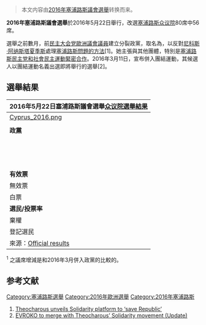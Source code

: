 > 本文内容由[2016年塞浦路斯議會選舉](https://zh.wikipedia.org/wiki/2016年塞浦路斯議會選舉)转换而来。


**2016年塞浦路斯議會選舉**於2016年5月22日舉行，改選[塞浦路斯众议院](https://zh.wikipedia.org/wiki/众议院_\(塞浦路斯\) "wikilink")80席中56席。

選舉之前數月，前[民主大会党](../Page/民主大会党.md "wikilink")[歐洲議會議員](../Page/歐洲議會議員.md "wikilink")建立分裂政黨，取名為，以反對[尼科斯·阿纳斯塔夏季斯](../Page/尼科斯·阿纳斯塔夏季斯.md "wikilink")處理[塞浦路斯問題的方法](https://zh.wikipedia.org/wiki/塞浦路斯問題 "wikilink")\[1\]。她主張與其他團體，特別是[塞浦路斯民主党和](https://zh.wikipedia.org/wiki/塞浦路斯民主党 "wikilink")[社會民主運動緊密合作](https://zh.wikipedia.org/wiki/社會民主運動 "wikilink")。2016年3月11日，宣布併入團結運動，其候選人以團結運動名義出選即將舉行的選舉\[2\]。

## 選舉結果

| 2016年5月22日塞浦路斯議會選舉[众议院選舉結果](https://zh.wikipedia.org/wiki/众议院_\(塞浦路斯\) "wikilink")                                                          |
| ------------------------------------------------------------------------------------------------------------------------------------------- |
| [Cyprus_2016.png](https://zh.wikipedia.org/wiki/File:Cyprus_2016.png "fig:Cyprus_2016.png")                                                |
|                                                                                                                                             |
| **政黨**                                                                                                                                      |
|                                                                                                                                             |
|                                                                                                                                             |
|                                                                                                                                             |
|                                                                                                                                             |
|                                                                                                                                             |
|                                                                                                                                             |
|                                                                                                                                             |
|                                                                                                                                             |
|                                                                                                                                             |
|                                                                                                                                             |
|                                                                                                                                             |
|                                                                                                                                             |
|                                                                                                                                             |
|                                                                                                                                             |
| **有效票**                                                                                                                                     |
| 無效票                                                                                                                                         |
| 白票                                                                                                                                          |
| **選民/投票率**                                                                                                                                  |
| 棄權                                                                                                                                          |
| 登記選民                                                                                                                                        |
| 來源：[Official results](https://web.archive.org/web/20160522232858/http://www.ekloges.gov.cy/English/PARLIAMENTARY_ELECTIONS_2016/Islandwide) |

<sup>1</sup> 之議席增減是和2016年3月併入政黨的比較的。

## 参考文献

[Category:塞浦路斯選舉](https://zh.wikipedia.org/wiki/Category:塞浦路斯選舉 "wikilink") [Category:2016年歐洲選舉](https://zh.wikipedia.org/wiki/Category:2016年歐洲選舉 "wikilink") [Category:2016年塞浦路斯](https://zh.wikipedia.org/wiki/Category:2016年塞浦路斯 "wikilink")

1.  [Theocharous unveils Solidarity platform to ‘save Republic’](http://cyprus-mail.com/2016/01/15/theocharous-unveils-solidarity-platform-to-save-republic/)
2.  [EVROKO to merge with Theocharous’ Solidarity movement (Update)](http://cyprus-mail.com/2016/03/11/evroko-to-merge-with-theocharous-solidarity-movement/)
